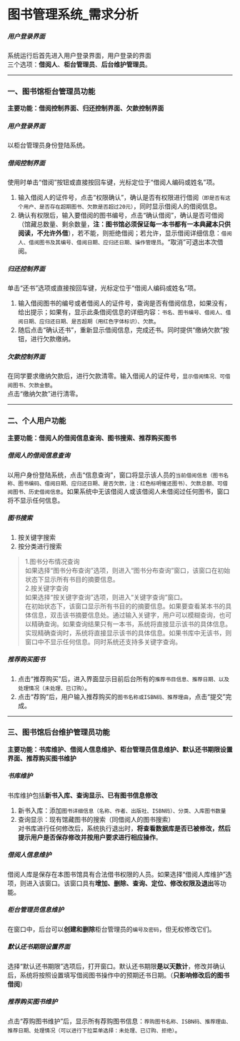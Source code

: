 # 图书管理系统_需求分析

##### 用户登录界面
系统运行后首先进入用户登录界面，用户登录的界面  
三个选项：**借阅人**、**柜台管理员**、**后台维护管理员**。  

---
### 一、图书馆柜台管理员功能
**主要功能：借阅控制界面、归还控制界面、欠款控制界面**
##### 用户登录界面
以柜台管理员身份登陆系统。
##### 借阅控制界面
使用时单击“借阅”按钮或直接按回车键，光标定位于“借阅人编码或姓名”项。  
1. 输入借阅人的证件号，点击“权限确认”，确认是否有权限进行借阅`（即是否有这个用户、是否存在超期图书、欠款是否超过20元）`，同时显示借阅人的借阅信息。
2. 确认有权限后，输入要借阅的图书编号，点击“确认借阅”，确认是否可借阅（馆藏总数量、剩余数量，**注：图书馆必须保证每一本书都有一本典藏本只供阅读，不允许外借**），若不能，则拒绝借阅；若允许，显示借阅详细信息：`借阅人、借阅图书及其编号、借阅日期、应归还日期、操作管理员`。“取消”可退出本次借阅。  
##### 归还控制界面
单击“还书”选项或直接按回车键，光标定位于“借阅人编码或姓名”项。  
1. 输入借阅图书的编号或者借阅人的证件号，查询是否有借阅信息，如果没有，给出提示；如果有，显示此条借阅信息的详细内容：`书名、图书编号、借阅人、借阅日期、应归还日期、是否超期（用红色字体标识）、欠款`。
2. 随后点击“确认还书”，重新显示借阅信息，完成还书。同时提供“缴纳欠款”按钮，进行欠款缴纳。  
##### 欠款控制界面
在同学要求缴纳欠款后，进行欠款清零。输入借阅人的证件号，`显示借阅情况、可借阅图书、欠款金额`。  
点击“缴纳欠款”进行清零。  

---
### 二、个人用户功能
**主要功能：借阅人的借阅信息查询、图书搜索、推荐购买图书**  
##### 借阅人的借阅信息查询
以用户身份登陆系统，点击“信息查询”，窗口将显示该人员的`当前借阅信息（图书名称、图书编码、借阅日期、应归还日期、是否欠款，注：红色标明催还图书）、欠款总额、可借阅图书、历史借阅信息`。如果系统中无该借阅人或该借阅人未借阅过任何图书，窗口将不显示任何信息。
##### 图书搜索
1. 按关键字搜索
2. 按分类进行搜索
>1.图书分布情况查询  
如果选择“图书分布查询”选项，则进入“图书分布查询”窗口，该窗口在初始状态下显示所有书目的摘要信息。  
2.按关键字查询  
如果选择“按关键字查询”选项，则进入“关键字查询”窗口。  
在初始状态下，该窗口显示所有书目的的摘要信息。如果要查看某本书的具体信息，双击该书摘要信息处。通过输入关键字，用户可以模糊查询，也可以精确查询。如果查询结果只有一本书，系统将直接显示该书的具体信息。实现精确查询时，系统将直接显示该书的具体信息。如果书库中无该书，则窗口中不显示任何信息。同时系统还支持多关键字查询。
##### 推荐购买图书
1. 点击“推荐购买”后，进入界面显示目前后台所有的`推荐书目信息、推荐日期、以及处理情况（未处理、已订购）`。
2. 点击“荐购”后，用户输入推荐购买的`图书名称或ISBN码、推荐理由`，点击“提交”完成。  

---
### 三、图书馆后台维护管理员功能
**主要功能：书库维护、借阅人信息维护、柜台管理员信息维护、默认还书期限设置界面、推荐购买图书维护**

##### 书库维护
书库维护包括**新书入库、查询显示、已有图书信息修改**  
1. 新书入库：添加`图书详细信息（名称、作者、出版社、ISBN码）、分类、入库图书数量`
2. 查询显示：现有馆藏图书的搜索（同借阅人的图书搜索）  
对书库进行任何修改后，系统执行退出时，**将查看数据库是否已被修改，然后提示用户是否保存修改并按用户要求进行相应操作**。
##### 借阅人信息维护
借阅人库是保存在本图书馆具有合法借书权限的人员。如果选择“借阅人库维护”选项，则进入该窗口。该窗口具有**增加、删除、查询、定位、修改权限及退出**等功能。
##### 柜台管理员信息维护
在窗口中，后台可以**创建和删除**柜台管理员的`编号及密码`，但无权修改它们。
##### 默认还书期限设置界面
选择“默认还书期限”选项后，打开窗口。默认还书期限**是以天数计**，修改并确认后，系统将按照设置填写借阅图书操作中的预期还书日期。（**只影响修改后的图书借阅**）
##### 推荐购买图书维护
点击“荐购图书维护”后，显示所有荐购图书信息：`荐购图书名称、ISBN码、推荐理由、推荐日期、处理情况（可以进行下拉菜单选择：未处理、已订购、拒绝）`。
